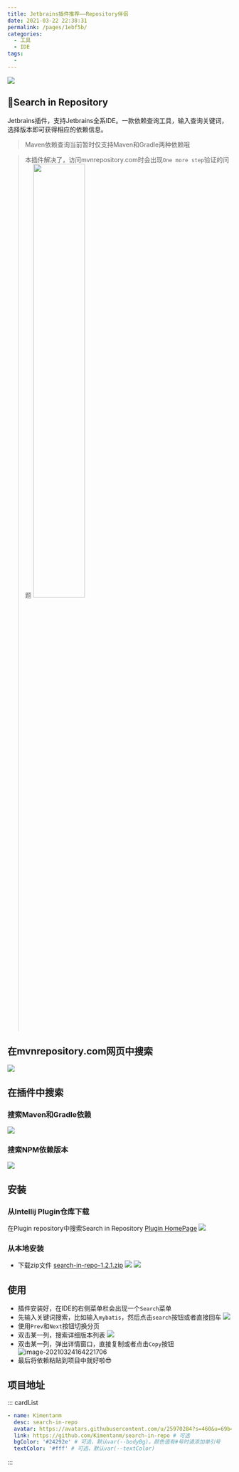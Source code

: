 ```yaml
---
title: Jetbrains插件推荐——Repository伴侣
date: 2021-03-22 22:38:31
permalink: /pages/1ebf5b/
categories:
  - 工具
  - IDE
tags:
  -
---
```


![](https://img.whalenas.com:283/image/20210326122209.png)

## 👑Search in Repository
Jetbrains插件，支持Jetbrains全系IDE。一款依赖查询工具，输入查询关键词，选择版本即可获得相应的依赖信息。

<!-- more -->

> Maven依赖查询当前暂时仅支持Maven和Gradle两种依赖哦

> 本插件解决了，访问mvnrepository.com时会出现`One more step`验证的问题
> <img src="https://img.whalenas.com:283/image/20210324112547.png" width="50%" />

## 在mvnrepository.com网页中搜索
![](https://img.whalenas.com:283/image/20210322224501.png)

## 在插件中搜索
### 搜索Maven和Gradle依赖
![](https://p3-juejin.byteimg.com/tos-cn-i-k3u1fbpfcp/8f1d62d93ff042beb40717e41874da52~tplv-k3u1fbpfcp-zoom-1.image)
### 搜索NPM依赖版本
![](https://p3-juejin.byteimg.com/tos-cn-i-k3u1fbpfcp/8dc1f745a46f4a9eba8e842caf6e1fe5~tplv-k3u1fbpfcp-zoom-1.image)


## 安装
### 从Intellij Plugin仓库下载
在Plugin repository中搜索Search in Repository
[Plugin HomePage](https://plugins.jetbrains.com/plugin/16373-search-in-maven-repository)
![](https://p3-juejin.byteimg.com/tos-cn-i-k3u1fbpfcp/a794c29fe21b44a8afdecbebd9a0b3b6~tplv-k3u1fbpfcp-zoom-1.image)

### 从本地安装
- 下载zip文件 [search-in-repo-1.2.1.zip](https://upload.kimen.com.cn/#/s/zYcp)
![](https://p3-juejin.byteimg.com/tos-cn-i-k3u1fbpfcp/c4e19cfc37614af5a1c4ba3d7443851e~tplv-k3u1fbpfcp-zoom-1.image)
![](https://p3-juejin.byteimg.com/tos-cn-i-k3u1fbpfcp/2c84d9367ba140c098be3afa6594fc67~tplv-k3u1fbpfcp-zoom-1.image)

## 使用
- 插件安装好，在IDE的右侧菜单栏会出现一个`Search`菜单
- 先输入关键词搜索，比如输入`mybatis`，然后点击`search`按钮或者直接回车
![](https://gitee.com/Kimentanm/image-store/raw/master/img/20210330140011.png)
- 使用`Prev`和`Next`按钮切换分页
- 双击某一列，搜索详细版本列表
![](https://img.whalenas.com:283/image/20210322214918.png)
- 双击某一列，弹出详情窗口，直接复制或者点击`Copy`按钮
![image-20210324164221706](https://gitee.com/Kimentanm/image-store/raw/master/img/20210324164221.png)
- 最后将依赖粘贴到项目中就好啦😎

## 项目地址
::: cardList
```yaml
- name: Kimentanm
  desc: search-in-repo
  avatar: https://avatars.githubusercontent.com/u/25970284?s=460&u=69b419ad6de33eaa1d6b73d7f065f710076d6c55&v=4 # 可选
  link: https://github.com/Kimentanm/search-in-repo # 可选
  bgColor: '#24292e' # 可选，默认var(--bodyBg)。颜色值有#号时请添加单引号
  textColor: '#fff' # 可选，默认var(--textColor)
```
:::
